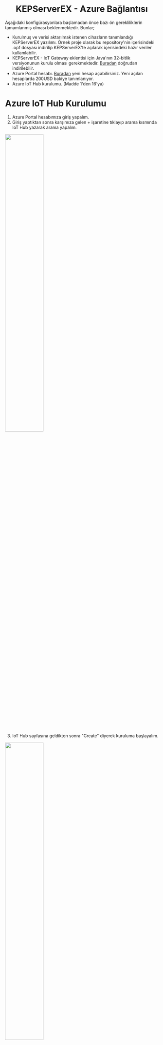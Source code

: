 <h1 align="center">KEPServerEX - Azure Bağlantısı</h1>

Aşağıdaki konfigürasyonlara başlamadan önce bazı ön gerekliliklerin tamamlanmış olması beklenmektedir. Bunlar;

* Kurulmuş ve verisi aktarılmak istenen cihazların tanımlandığı KEPServerEX yazılımı. Örnek proje olarak bu repository'nin içerisindeki .opf dosyası indirilip KEPServerEX'te açılarak içerisindeki hazır veriler kullanılabilir. 
* KEPServerEX - IoT Gateway eklentisi için Java'nın 32-bitlik versiyonunun kurulu olması gerekmektedir. [Buradan](https://javadl.oracle.com/webapps/download/AutoDL?BundleId=246806_424b9da4b48848379167015dcc250d8d) doğrudan indirilebilir.
* Azure Portal hesabı. [Buradan](https://azure.microsoft.com/tr-tr/get-started/azure-portal/) yeni hesap açabilirsiniz. Yeni açılan hesaplarda 200USD bakiye tanımlanıyor.
* Azure IoT Hub kurulumu. (Madde 1'den 16'ya)

# Azure IoT Hub Kurulumu

1) Azure Portal hesabımıza giriş yapalım.
2) Giriş yaptıktan sonra karşımıza gelen + işaretine tıklayıp arama kısmında IoT Hub yazarak arama yapalım.
<img src="https://user-images.githubusercontent.com/76865995/192784263-e8e4205b-6c87-4d1b-8b33-ef3bc13d837f.png" width=50% height=50%>

3) IoT Hub sayfasına geldikten sonra "Create" diyerek kuruluma başlayalım.
<img src="https://user-images.githubusercontent.com/76865995/192785275-f9441974-a55f-4264-93b1-9baa53354072.png" width=50% height=50%>

4) Karşımıza gelen sayfada eğer bir Resource Group oluşturmadıysak "Create New" seçeneği ile hızlıca bir isim vererek oluşturalım.
5) IoT Hub Name kısmına belirlediğimiz bir ismi yazıp diğer kısımları olduğu gibi bırakarak bir sonraki sayfaya geçelim.
<img src="https://user-images.githubusercontent.com/76865995/192785616-01f88fed-144b-4c22-9c5b-99020accf7c8.png" width=50% height=50%>

6) Network kısmında ise demo ortamında çalışacağımız için Public Access seçeneğini seçerek bir sonraki sayfaya geçelim. 
<img src="https://user-images.githubusercontent.com/76865995/192786528-e881277b-c1b1-4d44-8111-203a5e53a4cd.png" width=50% height=50%>

7) Management kısmında ise Defender for IoT özelliğine ihtiyacımız olmadığı için bu seçeneği kapatabiliriz. Role-based access control kısmında ise "Shared access policy + RBAC" seçeneğini seçelim. Ek olarak "Assign me to the IoT Hub Data Contributor role" seçeneğini aktif ederek bir sonraki sayfaya geçelim.

<img src="https://user-images.githubusercontent.com/76865995/192799282-ed3a4fda-fc8a-463f-9ae5-9fa349194e5b.png" width=49% /> <img src="https://user-images.githubusercontent.com/76865995/192786475-c6acefad-2d80-4928-bcc8-03aec99e96a1.png" width=50% />

8) En son karşımıza bir özet sayfası geliyor. Ayarları kontrol ettikten sonra sayfanın altındaki Create seçeneğine tıklayarak IoT Hub'ımızın kurulumunu tamamlayalım.
<img src="https://user-images.githubusercontent.com/76865995/192789742-2316aa01-943a-4b28-a4be-52912decb2f9.png" width=45% height=45%>

9) IoT Hub kurulumu tamamlandıktan sonra sayfanın altında bulunan "Go to resource" butonuna tıklayarak detay sayfasına gidelim.
<img src="https://user-images.githubusercontent.com/76865995/192790505-3f417043-4c99-43d1-b2a1-95b88f18fb2e.png" width=50% height=50%>

10) Detay sayfasında yazan Hostname bilgisini not alalım. Benim örneğimde hostname:
```
KepwareDemoHub.azure-devices.net
```
<img src="https://user-images.githubusercontent.com/76865995/192791272-4708a3e4-ac90-4f94-ae4c-f43548096fee.png" width=50% height=50%>

11) Sayfanın solundaki listeden "Shared access policies" kısmına tıklayıp gelen sayfada Add diyerek devam edelim.
<img src="https://user-images.githubusercontent.com/76865995/192812073-a8667b73-f317-4bc0-9aea-5696078db2c0.png" width=50% height=50%>

12) Yeni policy için bir isim girelim ve demo yapılacağı için bütün izinleri verip Add butonuna tıklayarak policy ekleyelim.
<img src="https://user-images.githubusercontent.com/76865995/192812290-91c9a45f-b7b1-4ac8-9420-ca80ce8e7961.png" width=50% height=50%>

13) Listede yeni eklediğimiz policy'yi görebiliriz. Eklediğimiz policy'nin üstüne tıklayarak devam edelim ve "Primary connection string" kısmını kopyalayarak not edelim. Kopyaladığımız string aşağıdaki gibi olmalıdır:
```
HostName=KepwareDemoHub.azure-devices.net;SharedAccessKeyName=KepwareDemo;SharedAccessKey=1DSozN0+9iIHnNMDswdxdnC3VINbKqlI/OJs8iv5hi8=
```
Artık IoT Hub'a bağlanmaya ve yeni sanal cihazlar oluşturmaya hazırız.

14) Bu sayfanın yukarısında bulunan listeden "SetupDeviceExplorer.msi" adlı dosyayı indirelim ve kuralım. Bu dosyaya ayrıca [Azure Github](https://azure.microsoft.com/tr-tr/get-started/azure-portal/) sayfasında biraz aşağı kısımlarda da ulaşabilirsiniz.
15) Kurduğumuz "Device Explorer" programını çalıştıralım. Daha önce not ettiğimiz bilgileri burada kullanacağız. "Primary connection string" bilgimizi IoT Hub Connection String kısmına, hostname bilgimizi de Protocol Gateway HostName kısmına girip "Update" butonuna basalım. Azure IoT Hub'ımıza bağlantı sağlandı. 
<img src="https://user-images.githubusercontent.com/76865995/193204395-d9357f0e-0641-40ca-a779-ecf0d2b11fed.png" width=50% height=50%>

16) Bağlantı sağlandıktan sonra Device Explorer üzerinden IoT Hub'ımızda yeni sanal cihazlar oluşturabiliriz. Bundan sonra Azure IoT Hub'a Kepware'den MQTT ve REST protokolleri üzerinden veri gönderimi gerçekleştireceğiz. Demomuzda iki protokol için iki ayrı sanal cihaz oluşturacağız.

# Kepware - MQTT 

17) Device Explorer'da Management sekmesinin altındaki Create butonuna tıklayarak Kepware'den MQTT ile veri aktarabilmek için yeni bir cihaz oluşturalım. Gelen ekranda Device ID kısmına bir isim girerek Create diyelim.   
<img src="https://user-images.githubusercontent.com/76865995/193208579-32023bc6-049a-40ae-85a8-9df0022ad09d.png" width=49% height=50%> <img src="https://user-images.githubusercontent.com/76865995/193209226-15b829ce-e0d2-4ec6-bb13-90cae1973dac.png" width=50% height=50%>

18) Yeni oluşturduğumuz cihazı seçip "SAS Token..." butonuna tıklayalım. Gelen ekranda Device ID kısmından token üretmek istediğimiz cihazı seçelim. TTL (Days) kısmına tokenın geçerli olacağı süreyi gün olarak belirtelim ve "Generate" diyelim. Oluşturulan tokenın aşağıdaki ekran görüntüsündeki gibi seçili olan kısmını kopyalayıp not edelim. Generate dedikten sonra gelen bütün stringi kopyalamayın, kopyaladığınız kısım aşağıdaki gibi olmalıdır:
```
SharedAccessSignature sr=KepwareDemoHub.azure-devices.net%2Fdevices%2FAzureMQTT&sig=U%2Bz7ex8OgJvGW3Stp4ZhfwXQShppHoFkcsMZTWyJkKE%3D&se=1696063201
```
<p align="center">
  <img src="https://user-images.githubusercontent.com/76865995/193255667-9f54e96f-df28-480d-bb9c-a65a6c150f22.png" width=50% height=50% >
</p>

19) Artık Kepware üzerinde konfigürasyon gerçekleştirebiliriz. Kepware'i ilk yüklediğinizde örnek bir proje ile yüklenir. Ayrıca bu sayfanın yukarısındaki listeden "Simulation.opf" dosyasını indirip örnek verileri kullanabilirsiniz. Bu örnek fonksiyonları kullanarak işlemlerimizi gerçekleştireceğiz. 
<img src="https://user-images.githubusercontent.com/76865995/193257874-888c1f84-e44e-4e16-b649-1e4623b87662.png" width=50% height=50%>

20) Kepware'de proje ağacında IoT Gateway kısmında Add Agent diyoruz. Gelen ekranda bir isim belirtip MQTT Client'ı seçiyoruz ve Next diyerek diğer sayfaya geçiyoruz. 
<img src="https://user-images.githubusercontent.com/76865995/193257874-888c1f84-e44e-4e16-b649-1e4623b87662.png" width=50% height=50%>

21) Gelen sayfada URL kısmının yapısı <b>ssl://HostName:8883</b> şeklinde olmalı. Bu durumda bizim demomuzda bu aşağıdaki gibi olacaktır:
```
ssl://KepwareDemoHub.azure-devices.net:8883
```
Topic kısmının yapısı ise <b>devices/deviceID/messages/events/</b> şeklinde olmalıdır. Bizim örneğimizde bu aşağıdaki gibi olacaktır:
```
devices/AzureMQTT/messages/events/
```
Diğer ayarları Default olarak bırakıp Next diyoruz.
<p align="center">
  <img src="https://user-images.githubusercontent.com/76865995/193261651-80e36fb6-cc63-441b-9589-8e3ecf4ea73b.png" width=50% height=50%>
</p>

22) Gelen sayfada Client ID kısmına <b>deviceID</b> bilgimizi, username kısmına <b>Hostname/deviceID</b> bilgimizi ve password kısmına da daha önce not ettiğimiz <b>SAS Token</b> bilgimizi  yazıyoruz. Bu durumda demomuzda bu bilgiler aşağıdaki gibi olacaktır.

Client ID:
```
AzureMQTT
```
Username:
```
KepwareDemoHub.azure-devices.net/AzureMQTT
```
Password:
```
SharedAccessSignature sr=KepwareDemoHub.azure-devices.net%2Fdevices%2FAzureMQTT&sig=dOfaGE%2BXLp6tBcdXVvAUbi%2FBuasE82sEq2pHtXXZc1c%3D&se=1696071245
```
<p align="center">
  <img src="https://user-images.githubusercontent.com/76865995/193263433-54516c2b-6dfc-4d7c-ad9c-40695b2b80e1.png" width=50% height=50%>
</p>

23) Bilgileri girdikten sonra Finish diyoruz. MQTT Client oluşturulduktan sonra <b>Add IoT Items...</b> yazısına tıklayarak IoT Hub'a göndermek istediğimiz tagleri seçip buraya ekliyoruz.

<img src="https://user-images.githubusercontent.com/76865995/193266839-ee12bfe1-4115-4bba-bfce-fde98a327055.png" width=49% height=50%> <img src="https://user-images.githubusercontent.com/76865995/193267631-c82f3b1d-4042-437b-a80e-c7ec44fbee13.png" width=49% height=50%>

24) Tagleri ekledikten sonra eğer bütün ayarları doğru yaptıysak Event Log kısmında da görebileceğimiz gibi sağlıklı bir şekilde verilerimizi Azure IoT Hub'ımıza MQTT protokolü üzerinden gönderiyor olacağız.

<img src="https://user-images.githubusercontent.com/76865995/193267909-1a0c8ba9-68f4-4db8-957b-1e88a632b003.png" width=80% height=80%>

Device Explorer uygulamasına geri dönüp Data sekmesinin altında Monitor butonuna tıklarsak verilerin geldiğini buradan kontrol edebiliriz.
<p align="center">
  <img src="https://user-images.githubusercontent.com/76865995/193270212-abd85451-1dfb-478a-9692-c2e7fbf0169a.png" width=50% height=50%>
</p>

# Kepware - REST

25) REST bağlantısı ile veri göndermek için Device Explorer üstünden yeni bir cihaz yaratalım. DeviceID kısmına ynei bir isim girip Create diyelim.
<img src="https://user-images.githubusercontent.com/76865995/193528741-360ac3f8-408b-4f0d-a5be-a44341f4cc44.png" width=50% height=50%>

26) Yeni oluşturduğumuz cihazın ismine tıklayıp "SAS Token..." butonuna tıklıyoruz. DeviceID kısmından cihazımızı seçip TTL süresini belirtelim. Daha sonra Generate diyip oluşan token'ın seçili kısmını not edelim.
<img src="https://user-images.githubusercontent.com/76865995/193529287-31f74266-a6e8-4a92-9636-95d4cf94b774.png" width=50% height=50%>

27) Kepware tarafına geçelim. Yine daha önce kullandığımız projedeki örnek simülasyon verilerini kullanacağız. 
<img src="https://user-images.githubusercontent.com/76865995/193529523-855f618e-efa4-402f-91c1-1ba21aaba67b.png" width=50% height=50%>

28) IoT Gateway eklentisine sağ tıklayıp <b>New Agent</b> diyelim. Type kısmından <b>REST Client</b> seçtikten sonra isim verip Next diyelim.  
<img src="https://user-images.githubusercontent.com/76865995/193529949-de90ad90-e1e4-4480-9d6d-fd7431f8f59f.png" width=50% height=50%>

29) URL kısmı için format şu şekilde olmalıdır: <b>https://HostName/devices/deviceID/messages/events?api-version={version#}</b>. Güncel API versiyonunu [buraya](https://learn.microsoft.com/en-us/rest/api/iothub/) tıklayıp gideceğiniz sitede "Common parameters and headers" başlığı altında bulabilirsiniz. Daha sonra URL'de yazan {version#} kısmını silip websitesinde yazan API versiyon bilgisini yazalım. URL'yi girdikten sonra diğer kısımları Default bırakıp Next diyelim. Bu bilgilere göre bizim örneğimizde URL aşağıdaki gibi olacaktır:
```
https://KepwareDemoHub.azure-devices.net/devices/AzureREST/messages/events?api-version=2018-06-30
``` 
<img src="https://user-images.githubusercontent.com/76865995/193532159-1efc77e9-174a-46a7-a177-5f4db7cb2b01.png" width=50% height=50%>

30) Karşımıza gelen HTTP Header kısmına; başına <b>Authorization: </b> yazdıktan sonra yeni cihazımız için generate ettiğimiz SAS Token bilgisini girip <b>Finish</b> diyelim. Bizim örneğimizde bu kısım aşağıdaki gibi olacaktır:
```
Authorization: SharedAccessSignature sr=KepwareDemoHub.azure-devices.net%2Fdevices%2FAzureREST&sig=pnOVy%2FxOiUyVScNOEVQ9ICGKMRl2DHBfb2mFKRvHuNQ%3D&se=1696313014
``` 
31) Şimdi REST üzerinden göndermek istediğimiz örnek tagleri yeni oluşturduğumuz REST Client alanına ekleyelim. 
<img src="https://user-images.githubusercontent.com/76865995/193533616-1faf1b3d-c518-4b34-89db-3a1174d4e612.png" width=49% height=50%> <img src="https://user-images.githubusercontent.com/76865995/193267631-c82f3b1d-4042-437b-a80e-c7ec44fbee13.png" width=49% height=50%>

32) Tagleri ekledikten sonra eğer bütün ayarları doğru yaptıysak Event Log kısmında da görebileceğimiz gibi sağlıklı bir şekilde verilerimizi Azure IoT Hub'ımıza REST protokolü üzerinden gönderiyor olacağız.

<img src="https://user-images.githubusercontent.com/76865995/193534090-ae46f556-915b-4e31-962a-8ec110165019.png" width=80% height=80%>

Device Explorer uygulamasına geri dönüp Data sekmesinin altında ilgili cihazımızı seçip Monitor butonuna tıklarsak verilerin geldiğini buradan kontrol edebiliriz.
<p align="center">
  <img src="https://user-images.githubusercontent.com/76865995/193535123-43852bc9-cc94-4aaa-a3f8-0efa26a6fb1f.png" width=50% height=50%>
</p>
